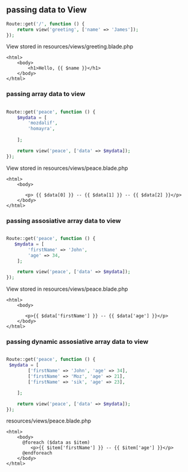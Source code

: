 ## passing data to View


```php
Route::get('/', function () {
    return view('greeting', ['name' => 'James']);
});
```

View stored in resources/views/greeting.blade.php
```blade
<html>
    <body>
        <h1>Hello, {{ $name }}</h1>
    </body>
</html>

```

### passing array data to view



```php

Route::get('peace', function () {
    $mydata = [
        'mozdalif',
        'homayra',
       
    ];

    return view('peace', ['data' => $mydata]);
});

```
View stored in resources/views/peace.blade.php 
```blade
<html>
    <body>
      
       <p> {{ $data[0] }} -- {{ $data[1] }} -- {{ $data[2] }}</p> 
    </body>
</html>
```





### passing assosiative array data to view



```php

Route::get('peace', function () {
   $mydata = [
        'firstName' => 'John',
        'age' => 34,
    ];

    return view('peace', ['data' => $mydata]);
});
```

View stored in resources/views/peace.blade.php 
```blade
<html>
    <body>
      
       <p>{{ $data['firstName'] }} -- {{ $data['age'] }}</p>
    </body>
</html>
```


### passing dynamic assosiative array data to view



```php

Route::get('peace', function () {
 $mydata = [
        ['firstName' => 'John', 'age' => 34],
        ['firstName' => 'Moz', 'age' => 21],
        ['firstName' => 'sik', 'age' => 23],

    ];

    return view('peace', ['data' => $mydata]);
});
```
resources/views/peace.blade.php 


```blade
<html>
    <body>
      @foreach ($data as $item)
         <p>{{ $item['firstName'] }} -- {{ $item['age'] }}</p>
      @endforeach
    </body>
</html>
```

